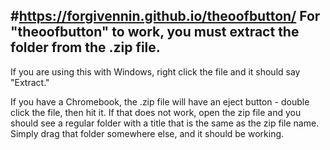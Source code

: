 #https://forgivennin.github.io/theoofbutton/
For "theoofbutton" to work, you must extract the folder from the .zip file.
-
If you are using this with Windows, right click the file and it should say "Extract."

If you have a Chromebook, the .zip file will have an eject button - double click the file, then hit it.
If that does not work, open the zip file and you should see a regular folder with a title that is the same as the zip file name.
Simply drag that folder somewhere else, and it should be working.

